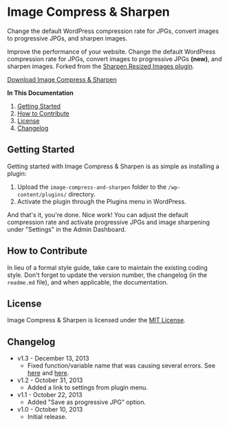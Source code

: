 # Image Compress & Sharpen

Change the default WordPress compression rate for JPGs, convert images to progressive JPGs, and sharpen images.

Improve the performance of your website. Change the default WordPress compression rate for JPGs, convert images to progressive JPGs **(new)**, and sharpen images. Forked from the [Sharpen Resized Images plugin](http://wordpress.org/plugins/sharpen-resized-images/).

[Download Image Compress & Sharpen](https://github.com/cferdinandi/image-compress-and-sharpen/archive/master.zip)

**In This Documentation**

1. [Getting Started](#getting-started)
2. [How to Contribute](#how-to-contribute)
3. [License](#license)
4. [Changelog](#changelog)



## Getting Started

Getting started with Image Compress & Sharpen is as simple as installing a plugin:

1. Upload the `image-compress-and-sharpen` folder to the `/wp-content/plugins/` directory.
2. Activate the plugin through the Plugins menu in WordPress.

And that's it, you're done. Nice work! You can adjust the default compression rate and activate progressive JPGs and image sharpening under "Settings" in the Admin Dashboard.



## How to Contribute

In lieu of a formal style guide, take care to maintain the existing coding style. Don't forget to update the version number, the changelog (in the `readme.md` file), and when applicable, the documentation.



## License

Image Compress & Sharpen is licensed under the [MIT License](http://gomakethings.com/mit/).



## Changelog

* v1.3 - December 13, 2013
	* Fixed function/variable name that was causing several errors. See [here](https://github.com/cferdinandi/image-compress-and-sharpen/issues/3) and [here](https://github.com/cferdinandi/image-compress-and-sharpen/issues/2).
* v1.2 - October 31, 2013
	* Added a link to settings from plugin menu.
* v1.1 - October 22, 2013
	* Added "Save as progressive JPG" option.
* v1.0 - October 10, 2013
	* Initial release.